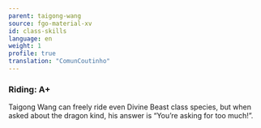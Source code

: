 ```yaml
---
parent: taigong-wang
source: fgo-material-xv
id: class-skills
language: en
weight: 1
profile: true
translation: "ComunCoutinho"
---
```


### Riding: A+

Taigong Wang can freely ride even Divine Beast class species, but when asked about the dragon kind, his answer is “You’re asking for too much!”.
